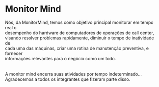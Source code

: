 # Monitor Mind
Nós, da MonitorMind, temos como objetivo principal monitorar em tempo real o <br>
desempenho do hardware de computadores de operações de call center, <br>
visando resolver problemas rapidamente, diminuir o tempo de inatividade de <br>
cada uma das máquinas, criar uma rotina de manutenção preventiva, e fornecer <br>
informações relevantes para o negócio como um todo. <br>
<br><br>
A monitor mind encerra suas atividades por tempo indeterminado...
Agradecemos a todos os integrantes que fizeram parte disso.
